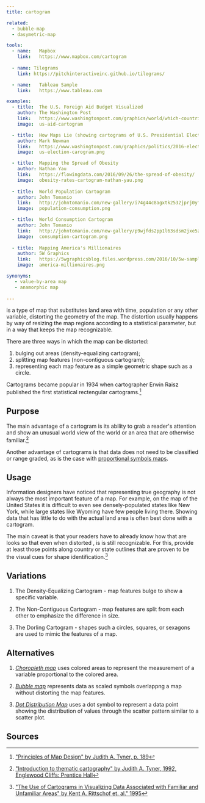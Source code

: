 ```yaml
---
title: cartogram

related:
  - bubble-map
  - dasymetric-map

tools:
  - name:   Mapbox
    link:   https://www.mapbox.com/cartogram
    
  - name: Tilegrams
    link: https://pitchinteractiveinc.github.io/tilegrams/

  - name:   Tableau Sample
    link:   https://www.tableau.com

examples:
  - title:  The U.S. Foreign Aid Budget Visualized
    author: The Washington Post
    link:   https://www.washingtonpost.com/graphics/world/which-countries-get-the-most-foreign-aid/
    image:  us-aid-cartogram

  - title:  How Maps Lie (showing cartograms of U.S. Presidential Election 2016)
    author: Mark Newman
    link:   https://www.washingtonpost.com/graphics/politics/2016-election/how-election-maps-lie/
    image:  us-election-carogram.png

  - title:  Mapping the Spread of Obesity
    author: Nathan Yau
    link:   https://flowingdata.com/2016/09/26/the-spread-of-obesity/
    image:  obesity-rates-cartogram-nathan-yau.png
  
  - title:  World Population Cartogram
    author: John Tomanio
    link:   http://johntomanio.com/new-gallery/i74g44c8agxtk2532jprj0yf7fj7gc
    image:  population-consumption.png

  - title:  World Consumption Cartogram
    author: John Tomanio
    link:   http://johntomanio.com/new-gallery/p9wjfds2pp1l63sdsm2jxe5zjikteg
    image:  consumption-cartogram.png
    
  - title:  Mapping America's Millionaires
    author: 5W Graphics
    link:   https://5wgraphicsblog.files.wordpress.com/2016/10/5w-sample-054-america-millionaires1x2.jpg
    image:  america-millionaires.png

synonyms:
   - value-by-area map
   - anamorphic map
   
---
```


is a type of map that substitutes land area with time, population or any other variable, distorting the geometry of the map. The distortion usually happens by way of resizing the map regions according to a statistical parameter, but in a way that keeps the map recognizable.

<!--more-->
There are three ways in which the map can be distorted: 
1. bulging out areas (density-equalizing cartogram);
2. splitting map features (non-contiguous cartogram);
3. representing each map feature as a simple geometric shape such as a circle.

Cartograms became popular in 1934 when cartographer Erwin Raisz published the first statistical rectengular cartograms.[^tyner]

## Purpose
The main advantage of a cartogram is its ability to grab a reader's attention and show an unusual world view of the world or an area that are otherwise familiar.[^tyner2]

Another advantage of cartograms is that data does not need to be classified or range graded, as is the case with [proportional symbols maps](/bubble-map).
 

## Usage
Information designers have noticed that representing true geography is not always the most important feature of a map. For example, on the map of the United States it is difficult to even see densely-populated states like New York, while large states like Wyoming have few people living there.
Showing data that has little to do with the actual land area is often best done with a cartogram.  

The main caveat is that your readers have to already know how that are looks so that even when distorted , is is still recognizable. For this, provide at least those points along country or state outlines that are proven to be the visual cues for shape identification.[^rittschof]

## Variations
1. The Density-Equalizing Cartogram - map features bulge to show a specific variable.

2. The Non-Contiguous Cartogram - map features are split from each other to emphasize the difference in size.

3. The Dorling Cartogram - shapes such a circles, squares, or sexagons are used to mimic the features of a map.

## Alternatives
1. [*Choropleth map*](/choropleth-map) uses colored areas to represent the measurement of a variable proportional to the colored area.

2. [*Bubble map*](/bubble-map) represents data as scaled symbols overlappng a map without distorting the map features.

3. [*Dot Distribution Map*](/dot-distribution-map) uses a dot symbol to represent a data point showing the distribution of values through the scatter pattern similar to a scatter plot.

## Sources

[^tyner]: ["Principles of Map Design" by Judith A. Tyner, p. 189](https://books.google.com/books?id=385ti0DxibcC&pg=PA199&lpg=PA199&dq=A+Note+on+the+Importance+of+Shape+in+Cartogram+Communication&source=bl&ots=IDB-ahjOLF&sig=ACfU3U1i5NTS7ns7NWY9Ix9EjSW0NKrxpg&hl=en&sa=X&ved=2ahUKEwiNkvHn7sfhAhW0AWMBHcWhAYEQ6AEwBXoECAgQAQ#v=onepage&q=cartogram&f=false)

[^tyner2]: ["Introduction to thematic cartography" by Judith A. Tyner, 1992, Englewood Cliffs: Prentice Hall](https://www.amazon.com/Introduction-Thematic-Cartography-Judith-Tyner/dp/0134891058)

[^rittschof]: ["The Use of Cartograms in Visualizing Data Associated with Familiar and Unfamiliar Areas" by Kent A. Rittschof et. al." 1995](https://archive.org/details/ERIC_ED384624/page/n3)

